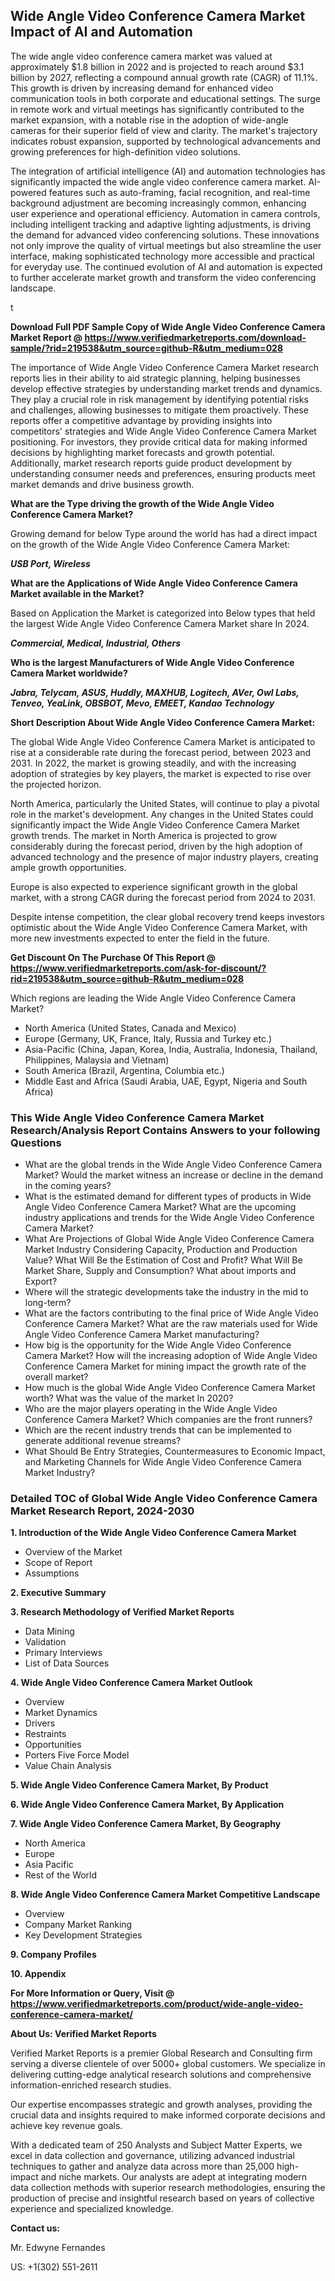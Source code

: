 <h2>Wide Angle Video Conference Camera Market Impact of AI and Automation</h2><p>The wide angle video conference camera market was valued at approximately $1.8 billion in 2022 and is projected to reach around $3.1 billion by 2027, reflecting a compound annual growth rate (CAGR) of 11.1%. This growth is driven by increasing demand for enhanced video communication tools in both corporate and educational settings. The surge in remote work and virtual meetings has significantly contributed to the market expansion, with a notable rise in the adoption of wide-angle cameras for their superior field of view and clarity. The market's trajectory indicates robust expansion, supported by technological advancements and growing preferences for high-definition video solutions.</p><p>The integration of artificial intelligence (AI) and automation technologies has significantly impacted the wide angle video conference camera market. AI-powered features such as auto-framing, facial recognition, and real-time background adjustment are becoming increasingly common, enhancing user experience and operational efficiency. Automation in camera controls, including intelligent tracking and adaptive lighting adjustments, is driving the demand for advanced video conferencing solutions. These innovations not only improve the quality of virtual meetings but also streamline the user interface, making sophisticated technology more accessible and practical for everyday use. The continued evolution of AI and automation is expected to further accelerate market growth and transform the video conferencing landscape.</p>t</p><p id="" class=""><strong>Download Full PDF Sample Copy of Wide Angle Video Conference Camera Market Report @ <a href="https://www.verifiedmarketreports.com/download-sample/?rid=219538&utm_source=github-R&utm_medium=028" target="_blank">https://www.verifiedmarketreports.com/download-sample/?rid=219538&utm_source=github-R&utm_medium=028</a></strong></p><p>The importance of&nbsp;Wide Angle Video Conference Camera Market research reports lies in their ability to aid strategic planning, helping businesses develop effective strategies by understanding market trends and dynamics. They play a crucial role in risk management by identifying potential risks and challenges, allowing businesses to mitigate them proactively. These reports offer a competitive advantage by providing insights into competitors' strategies and Wide Angle Video Conference Camera Market positioning. For investors, they provide critical data for making informed decisions by highlighting market forecasts and growth potential. Additionally, market research reports guide product development by understanding consumer needs and preferences, ensuring products meet market demands and drive business growth.</p><p><strong>What are the&nbsp;Type driving the growth of the Wide Angle Video Conference Camera Market?</strong></p><p id="" class="">Growing demand for below Type around the world has had a direct impact on the growth of the Wide Angle Video Conference Camera Market:</p><em><strong>USB Port, Wireless</strong></em></p><strong>What are the&nbsp;Applications&nbsp;of Wide Angle Video Conference Camera Market available in the Market?</strong></p><p id="" class="">Based on Application the Market is categorized into Below types that held the largest Wide Angle Video Conference Camera Market share In 2024.</p><em><strong>Commercial, Medical, Industrial, Others</strong></em></p><strong>Who is the largest Manufacturers of Wide Angle Video Conference Camera Market worldwide?</strong></p><p><em><strong>Jabra, Telycam, ASUS, Huddly, MAXHUB, Logitech, AVer, Owl Labs, Tenveo, YeaLink, OBSBOT, Mevo, EMEET, Kandao Technology</strong></em></p><p id="" class=""><strong>Short Description About Wide Angle Video Conference Camera Market:</strong></p><p>The global Wide Angle Video Conference Camera Market is anticipated to rise at a considerable rate during the forecast period, between 2023 and 2031. In 2022, the market is growing steadily, and with the increasing adoption of strategies by key players, the market is expected to rise over the projected horizon.</p><p>North America, particularly the United States, will continue to play a pivotal role in the market's development. Any changes in the United States could significantly impact the Wide Angle Video Conference Camera Market growth trends. The market in North America is projected to grow considerably during the forecast period, driven by the high adoption of advanced technology and the presence of major industry players, creating ample growth opportunities.</p><p>Europe is also expected to experience significant growth in the global market, with a strong CAGR during the forecast period from 2024 to 2031.</p><p>Despite intense competition, the clear global recovery trend keeps investors optimistic about the Wide Angle Video Conference Camera Market, with more new investments expected to enter the field in the future.</p><p id="" class=""><strong>Get Discount On The Purchase Of This Report @ <a href="https://www.verifiedmarketreports.com/ask-for-discount/?rid=219538&utm_source=github-R&utm_medium=028" target="_blank">https://www.verifiedmarketreports.com/ask-for-discount/?rid=219538&utm_source=github-R&utm_medium=028</a></strong></p>Which regions are leading the Wide Angle Video Conference Camera Market?</p><ul><li>North America (United States, Canada and Mexico)</li><li>Europe (Germany, UK, France, Italy, Russia and Turkey etc.)</li><li>Asia-Pacific (China, Japan, Korea, India, Australia, Indonesia, Thailand, Philippines, Malaysia and Vietnam)</li><li>South America (Brazil, Argentina, Columbia etc.)</li><li>Middle East and Africa (Saudi Arabia, UAE, Egypt, Nigeria and South Africa)</li></ul><h3 id="" class="">This Wide Angle Video Conference Camera Market Research/Analysis Report Contains Answers to your following Questions</h3><ul><li>What are the global trends in the Wide Angle Video Conference Camera Market? Would the market witness an increase or decline in the demand in the coming years?</li><li>What is the estimated demand for different types of products in Wide Angle Video Conference Camera Market? What are the upcoming industry applications and trends for the Wide Angle Video Conference Camera Market?</li><li>What Are Projections of Global Wide Angle Video Conference Camera Market Industry Considering Capacity, Production and Production Value? What Will Be the Estimation of Cost and Profit? What Will Be Market Share, Supply and Consumption? What about imports and Export?</li><li>Where will the strategic developments take the industry in the mid to long-term?</li><li>What are the factors contributing to the final price of Wide Angle Video Conference Camera Market? What are the raw materials used for Wide Angle Video Conference Camera Market manufacturing?</li><li>How big is the opportunity for the Wide Angle Video Conference Camera Market? How will the increasing adoption of Wide Angle Video Conference Camera Market for mining impact the growth rate of the overall market?</li><li>How much is the global Wide Angle Video Conference Camera Market worth? What was the value of the market In 2020?</li><li>Who are the major players operating in the Wide Angle Video Conference Camera Market? Which companies are the front runners?</li><li>Which are the recent industry trends that can be implemented to generate additional revenue streams?</li><li>What Should Be Entry Strategies, Countermeasures to Economic Impact, and Marketing Channels for Wide Angle Video Conference Camera Market Industry?</li></ul><h3 id="" class="">Detailed TOC of Global Wide Angle Video Conference Camera Market Research Report, 2024-2030</h3><p id="" class=""><strong>1. Introduction of the Wide Angle Video Conference Camera Market</strong></p><ul><li>Overview of the Market</li><li>Scope of Report</li><li>Assumptions</li></ul><p id="" class=""><strong>2. Executive Summary</strong></p><p id="" class=""><strong>3. Research Methodology of Verified Market Reports</strong></p><ul><li>Data Mining</li><li>Validation</li><li>Primary Interviews</li><li>List of Data Sources</li></ul><p id="" class=""><strong>4. Wide Angle Video Conference Camera Market Outlook</strong></p><ul><li>Overview</li><li>Market Dynamics</li><li>Drivers</li><li>Restraints</li><li>Opportunities</li><li>Porters Five Force Model</li><li>Value Chain Analysis</li></ul><p id="" class=""><strong>5. Wide Angle Video Conference Camera Market, By Product</strong></p><p id="" class=""><strong>6. Wide Angle Video Conference Camera Market, By Application</strong></p><p id="" class=""><strong>7. Wide Angle Video Conference Camera Market, By Geography</strong></p><ul><li>North America</li><li>Europe</li><li>Asia Pacific</li><li>Rest of the World</li></ul><p id="" class=""><strong>8. Wide Angle Video Conference Camera Market Competitive Landscape</strong></p><ul><li>Overview</li><li>Company Market Ranking</li><li>Key Development Strategies</li></ul><p id="" class=""><strong>9. Company Profiles</strong></p><p id="" class=""><strong>10. Appendix</strong></p><p id="" class=""><strong>For More Information or Query, Visit @ <a href="https://www.verifiedmarketreports.com/product/wide-angle-video-conference-camera-market/" target="_blank">https://www.verifiedmarketreports.com/product/wide-angle-video-conference-camera-market/</a></strong></p><p id="" class=""><strong>About Us: Verified Market Reports</strong></p><p id="" class="">Verified Market Reports is a premier Global Research and Consulting firm serving a diverse clientele of over 5000+ global customers. We specialize in delivering cutting-edge analytical research solutions and comprehensive information-enriched research studies.</p><p id="" class="">Our expertise encompasses strategic and growth analyses, providing the crucial data and insights required to make informed corporate decisions and achieve key revenue goals.</p><p id="" class="">With a dedicated team of 250 Analysts and Subject Matter Experts, we excel in data collection and governance, utilizing advanced industrial techniques to gather and analyze data across more than 25,000 high-impact and niche markets. Our analysts are adept at integrating modern data collection methods with superior research methodologies, ensuring the production of precise and insightful research based on years of collective experience and specialized knowledge.</p><p id="" class=""><strong>Contact us:</strong></p><p id="" class="">Mr. Edwyne Fernandes</p><p id="" class="">US: +1(302) 551-2611</p>